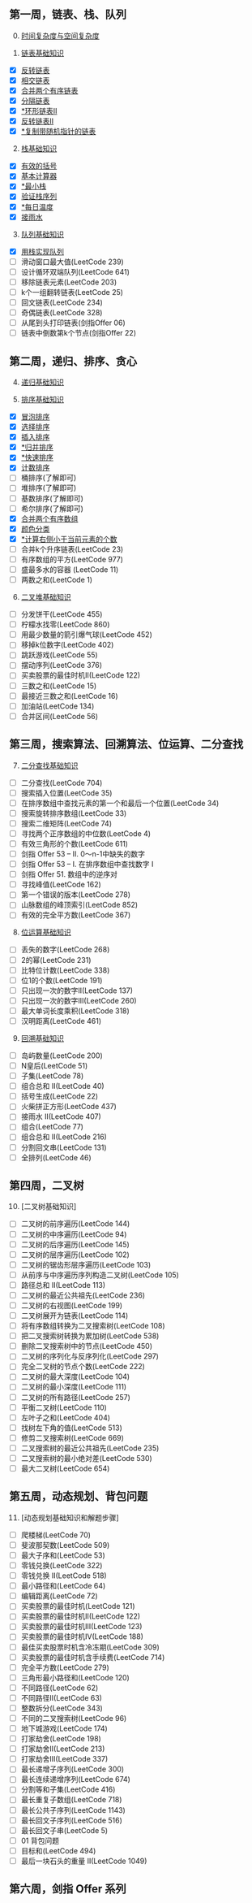 ## 第一周，链表、栈、队列

0. [时间复杂度与空间复杂度](https://www.geeksforgeeks.org/time-complexity-and-space-complexity/)

1. [链表基础知识](https://www.geeksforgeeks.org/what-is-linked-list/)
- [x] [反转链表](https://leetcode.com/problems/reverse-linked-list/)
- [x] [相交链表](https://leetcode.com/problems/intersection-of-two-linked-lists/)
- [x] [合并两个有序链表](https://leetcode.com/problems/merge-two-sorted-lists/)
- [x] [分隔链表](https://leetcode.com/problems/partition-list/)
- [x] [*环形链表II](https://leetcode.com/problems/linked-list-cycle-ii/)
- [x] [反转链表II](https://leetcode.com/problems/reverse-linked-list-ii/)
- [x] [*复制带随机指针的链表](https://leetcode.com/problems/copy-list-with-random-pointer/)

2. [栈基础知识](https://www.geeksforgeeks.org/introduction-to-stack-data-structure-and-algorithm-tutorials/)
- [x] [有效的括号](https://leetcode.com/problems/valid-parentheses/)
- [x] [基本计算器](https://leetcode.com/problems/basic-calculator/)
- [x] [*最小栈](https://leetcode.com/problems/min-stack/)
- [x] [验证栈序列](https://leetcode.com/problems/validate-stack-sequences/)
- [x] [*每日温度](https://leetcode.com/problems/daily-temperatures/)
- [x] [接雨水](https://leetcode.com/problems/trapping-rain-water/)

3. [队列基础知识](https://www.geeksforgeeks.org/introduction-to-queue-data-structure-and-algorithm-tutorials/)
- [x] [用栈实现队列](https://leetcode.com/problems/implement-queue-using-stacks/)
- [ ] 滑动窗口最大值(LeetCode 239)
- [ ] 设计循环双端队列(LeetCode 641)
- [ ] 移除链表元素(LeetCode 203)
- [ ] k个一组翻转链表(LeetCode 25)
- [ ] 回文链表(LeetCode 234)
- [ ] 奇偶链表(LeetCode 328)
- [ ] 从尾到头打印链表(剑指Offer 06)
- [ ] 链表中倒数第k个节点(剑指Offer 22)

## 第二周，递归、排序、贪心

4. [递归基础知识](https://www.geeksforgeeks.org/introduction-to-recursion-data-structure-and-algorithm-tutorials/)

5. [排序基础知识](https://www.geeksforgeeks.org/sorting-algorithms/)
- [x] [冒泡排序](https://www.geeksforgeeks.org/bubble-sort/)
- [x] [选择排序](https://www.geeksforgeeks.org/selection-sort/)
- [x] [插入排序](https://www.geeksforgeeks.org/insertion-sort/)
- [x] [*归并排序](https://www.geeksforgeeks.org/merge-sort/)
- [x] [*快速排序](https://www.geeksforgeeks.org/quick-sort/)
- [x] [计数排序](https://www.geeksforgeeks.org/counting-sort/)
- [ ] 桶排序(了解即可)
- [ ] 堆排序(了解即可)
- [ ] 基数排序(了解即可)
- [ ] 希尔排序(了解即可)
- [x] [合并两个有序数组](https://leetcode.com/problems/merge-sorted-array/)
- [x] [颜色分类](https://leetcode.com/problems/sort-colors/)
- [x] [*计算右侧小于当前元素的个数](https://leetcode.com/problems/count-of-smaller-numbers-after-self/)
- [ ] 合并k个升序链表(LeetCode 23)
- [ ] 有序数组的平方(LeetCode 977)
- [ ] 盛最多水的容器 (LeetCode 11)
- [ ] 两数之和(LeetCode 1)

6. [二叉堆基础知识]()
- [ ] 分发饼干(LeetCode 455)
- [ ] 柠檬水找零(LeetCode 860)
- [ ] 用最少数量的箭引爆气球(LeetCode 452)
- [ ] 移掉k位数字(LeetCode 402)
- [ ] 跳跃游戏(LeetCode 55)
- [ ] 摆动序列(LeetCode 376)
- [ ] 买卖股票的最佳时机II(LeetCode 122)
- [ ] 三数之和(LeetCode 15)
- [ ] 最接近三数之和(LeetCode 16)
- [ ] 加油站(LeetCode 134)
- [ ] 合并区间(LeetCode 56)

## 第三周，搜索算法、回溯算法、位运算、二分查找

7. [二分查找基础知识]()
- [ ] 二分查找(LeetCode 704)
- [ ] 搜索插入位置(LeetCode 35)
- [ ] 在排序数组中查找元素的第一个和最后一个位置(LeetCode 34)
- [ ] 搜索旋转排序数组(LeetCode 33)
- [ ] 搜索二维矩阵(LeetCode 74)
- [ ] 寻找两个正序数组的中位数(LeetCode 4)
- [ ] 有效三角形的个数(LeetCode 611)
- [ ] 剑指 Offer 53 – II. 0～n-1中缺失的数字
- [ ] 剑指 Offer 53 – I. 在排序数组中查找数字 I
- [ ] 剑指 Offer 51. 数组中的逆序对
- [ ] 寻找峰值(LeetCode 162)
- [ ] 第一个错误的版本(LeetCode 278)
- [ ] 山脉数组的峰顶索引(LeetCode 852)
- [ ] 有效的完全平方数(LeetCode 367)

8. [位运算基础知识]()
- [ ] 丢失的数字(LeetCode 268)
- [ ] 2的幂(LeetCode 231)
- [ ] 比特位计数(LeetCode 338)
- [ ] 位1的个数(LeetCode 191)
- [ ] 只出现一次的数字II(LeetCode 137)
- [ ] 只出现一次的数字III(LeetCode 260)
- [ ] 最大单词长度乘积(LeetCode 318)
- [ ] 汉明距离(LeetCode 461)

9. [回溯基础知识]()
- [ ] 岛屿数量(LeetCode 200)
- [ ] N皇后(LeetCode 51)
- [ ] 子集(LeetCode 78)
- [ ] 组合总和 II(LeetCode 40)
- [ ] 括号生成(LeetCode 22)
- [ ] 火柴拼正方形(LeetCode 437)
- [ ] 接雨水 II(LeetCode 407)
- [ ] 组合(LeetCode 77)
- [ ] 组合总和 II(LeetCode 216)
- [ ] 分割回文串(LeetCode 131)
- [ ] 全排列(LeetCode 46)

## 第四周，二叉树

10. [二叉树基础知识]
- [ ] 二叉树的前序遍历(LeetCode 144)
- [ ] 二叉树的中序遍历(LeetCode 94)
- [ ] 二叉树的后序遍历(LeetCode 145)
- [ ] 二叉树的层序遍历(LeetCode 102)
- [ ] 二叉树的锯齿形层序遍历(LeetCode 103)
- [ ] 从前序与中序遍历序列构造二叉树(LeetCode 105)
- [ ] 路径总和 II(LeetCode 113)
- [ ] 二叉树的最近公共祖先(LeetCode 236)
- [ ] 二叉树的右视图(LeetCode 199)
- [ ] 二叉树展开为链表(LeetCode 114)
- [ ] 将有序数组转换为二叉搜索树(LeetCode 108)
- [ ] 把二叉搜索树转换为累加树(LeetCode 538)
- [ ] 删除二叉搜索树中的节点(LeetCode 450)
- [ ] 二叉树的序列化与反序列化(LeetCode 297)
- [ ] 完全二叉树的节点个数(LeetCode 222)
- [ ] 二叉树的最大深度(LeetCode 104)
- [ ] 二叉树的最小深度(LeetCode 111)
- [ ] 二叉树的所有路径(LeetCode 257)
- [ ] 平衡二叉树(LeetCode 110)
- [ ] 左叶子之和(LeetCode 404)
- [ ] 找树左下角的值(LeetCode 513)
- [ ] 修剪二叉搜索树(LeetCode 669)
- [ ] 二叉搜索树的最近公共祖先(LeetCode 235)
- [ ] 二叉搜索树的最小绝对差(LeetCode 530)
- [ ] 最大二叉树(LeetCode 654)

## 第五周，动态规划、背包问题

11. [动态规划基础知识和解题步骤]
- [ ] 爬楼梯(LeetCode 70)
- [ ] 斐波那契数(LeetCode 509)
- [ ] 最大子序和(LeetCode 53)
- [ ] 零钱兑换(LeetCode 322)
- [ ] 零钱兑换 II(LeetCode 518)
- [ ] 最小路径和(LeetCode 64)
- [ ] 编辑距离(LeetCode 72)
- [ ] 买卖股票的最佳时机(LeetCode 121)
- [ ] 买卖股票的最佳时机II(LeetCode 122)
- [ ] 买卖股票的最佳时机III(LeetCode 123)
- [ ] 买卖股票的最佳时机IV(LeetCode 188)
- [ ] 最佳买卖股票时机含冷冻期(LeetCode 309)
- [ ] 买卖股票的最佳时机含手续费(LeetCode 714)
- [ ] 完全平方数(LeetCode 279)
- [ ] 三角形最小路径和(LeetCode 120)
- [ ] 不同路径(LeetCode 62)
- [ ] 不同路径II(LeetCode 63)
- [ ] 整数拆分(LeetCode 343)
- [ ] 不同的二叉搜索树(LeetCode 96)
- [ ] 地下城游戏(LeetCode 174)
- [ ] 打家劫舍(LeetCode 198)
- [ ] 打家劫舍II(LeetCode 213)
- [ ] 打家劫舍III(LeetCode 337)
- [ ] 最长递增子序列(LeetCode 300)
- [ ] 最长连续递增序列(LeetCode 674)
- [ ] 分割等和子集(LeetCode 416)
- [ ] 最长重复子数组(LeetCode 718)
- [ ] 最长公共子序列(LeetCode 1143)
- [ ] 最长回文子序列(LeetCode 516)
- [ ] 最长回文子串(LeetCode 5)
- [ ] 01 背包问题
- [ ] 目标和(LeetCode 494)
- [ ] 最后一块石头的重量 II(LeetCode 1049)

## 第六周，剑指 Offer 系列
